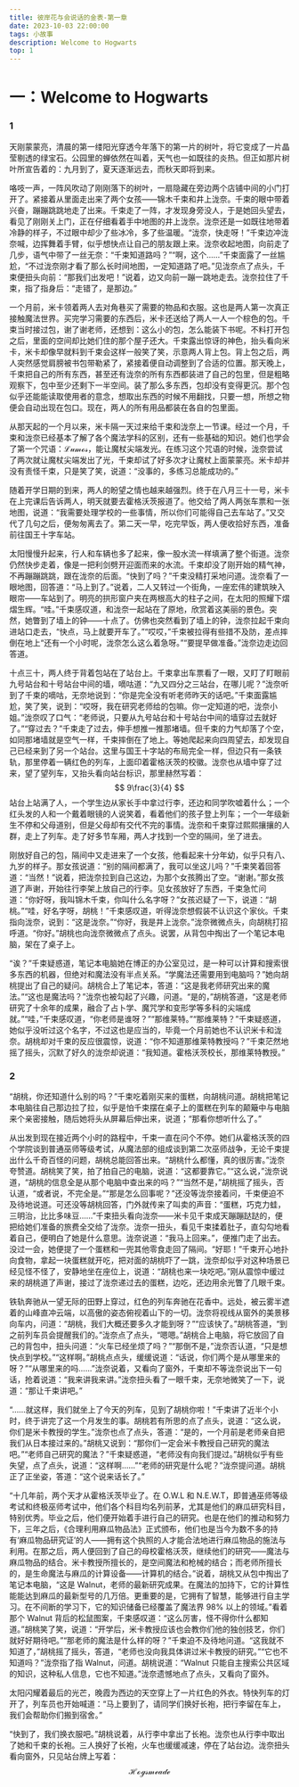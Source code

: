 ```yaml
---
title: 彼岸花与会说话的金表-第一章
date: 2023-10-03 22:00:00
tags: 小故事
description: Welcome to Hogwarts
top: 1
---
```


# 一：Welcome to Hogwarts

### 1

天刚蒙蒙亮，清晨的第一缕阳光穿透今年落下的第一片的树叶，将它变成了一片晶莹剔透的绿宝石。公园里的蝉依然在叫着，天气也一如既往的炎热。但正如那片树叶所宣告着的：九月到了，夏天逐渐远去，而秋天即将到来。

咯吱一声，一阵风吹动了刚刚落下的树叶，一扇隐藏在旁边两个店铺中间的小门打开了。紧接着从里面走出来了两个女孩——锦木千束和井上泷奈。千束的眼中带着兴奋，蹦蹦跳跳地走了出来。千束走了一阵，才发现身旁没人，于是她回头望去，看见了刚刚关上门，正在仔细看着手中地图的井上泷奈。泷奈还是一如既往地带着冷静的样子，不过眼中却少了些冰冷，多了些温暖。“泷奈，快走呀！”千束边冲泷奈喊，边挥舞着手臂，似乎想快点让自己的朋友跟上来。泷奈收起地图，向前走了几步，语气中带了一丝无奈：“千束知道路吗？”“啊，这个……”千束面露了一丝尴尬，“不过泷奈刚才看了那么长时间地图，一定知道路了吧。”见泷奈点了点头，千束便扭头向前：“那我们出发吧！”说着，边又向前一蹦一跳地走去。泷奈拉住了千束，指了指身后：“走错了，是那边。”

一个月前，米卡领着两人去对角巷买了需要的物品和衣服。这也是两人第一次真正接触魔法世界。买完学习需要的东西后，米卡还送给了两人一人一个棕色的包。千束当时接过包，谢了谢老师，还想到：这么小的包，怎么能装下书呢。不料打开包之后，里面的空间却比她们住的那个屋子还大。千束露出惊讶的神色，抬头看向米卡，米卡却像早就料到千束会这样一般笑了笑，示意两人背上包。背上包之后，两人突然感觉肩膀被书包带勒紧了，紧接着便自动调整到了合适的位置。那天晚上，千束把自己的所有东西，甚至还有泷奈的所有东西都装进了自己的包里，但是粗略观察下，包中至少还剩下一半空间。装了那么多东西，包却没有变得更沉。那个包似乎还能能读取使用者的意念，想取出东西的时候不用翻找，只要一想，所想之物便会自动出现在包口。现在，两人的所有用品都装在各自的包里面。

从那天起的一个月以来，米卡隔一天过来给千束和泷奈上一节课。经过一个月，千束和泷奈已经基本了解了各个魔法学科的区别，还有一些基础的知识。她们也学会了第一个咒语：$\mathscr{Lumos}$，能让魔杖尖端发光。在练习这个咒语的时候，泷奈尝试了两次就让魔杖尖端发出了光，千束却试了好多次才让魔杖上面蒙蒙亮。米卡却并没有责怪千束，只是笑了笑，说道：“没事的，多练习总能成功的。”

随着开学日期的到来，两人的盼望之情也越来越强烈。终于在八月三十一号，米卡在上完课后告诉两人，明天就要去霍格沃茨报道了。他交给了两人两张车票和一张地图，说道：“我需要处理学校的一些事情，所以你们可能得自己去车站了。”又交代了几句之后，便匆匆离去了。第二天一早，吃完早饭，两人便收拾好东西，准备前往国王十字车站。

太阳慢慢升起来，行人和车辆也多了起来，像一股水流一样填满了整个街道。泷奈仍然快步走着，像是一把利剑劈开迎面而来的水流。千束却没了刚开始的精气神，不再蹦蹦跳跳，跟在泷奈的后面。“快到了吗？”千束没精打采地问道。泷奈看了一眼地图，回答道：“马上到了。”说着，二人又转过一个街角，一座宏伟的建筑映入眼帘——车站到了。明亮的拱形窗户夹在两根高大的柱子之间，在太阳的照耀下熠熠生辉。“哇。”千束感叹道，和泷奈一起站在了原地，欣赏着这美丽的景色。突然，她瞥到了墙上的钟——十点了。仿佛也突然看到了墙上的钟，泷奈拉起千束向进站口走去，“快点，马上就要开车了。”“哎哎，”千束被拉得有些措不及防，差点摔倒在地上“还有一个小时呢，泷奈怎么这么着急呀。”“要提早做准备。”泷奈边走边回答道。

十点三十，两人终于背着包站在了站台上。千束拿出车票看了一眼，又盯了盯眼前九号站台和十号站台中间的墙，嘀咕道：“九又四分之三站台，在哪儿呢？”泷奈听到了千束的嘀咕，无奈地说到：“你是完全没有听老师昨天的话吧。”千束面露尴尬，笑了笑，说到：“哎呀，我在研究老师给的包嘛。你一定知道的吧，泷奈小姐。”泷奈叹了口气：“老师说，只要从九号站台和十号站台中间的墙穿过去就好了。”“穿过去？”千束走了过去，伸手想推一推那堵墙。但千束的力气却落了个空，如同那堵墙就是空气一样，千束摔倒在了地上。等她爬起来向四周望去，却发现自己已经来到了另一个站台。这里与国王十字站的布局完全一样，但边只有一条铁轨，那里停着一辆红色的列车，上面印着霍格沃茨的校徽。泷奈也从墙中穿了过来，望了望列车，又抬头看向站台标识，那里赫然写着：
$$
9\frac{3}{4}
$$
站台上站满了人，一个学生边从家长手中拿过行李，还边和同学吹嘘着什么；一个红头发的人和一个戴着眼镜的人说笑着，看着他们的孩子登上列车；一个一年级新生不停和父母道别，但是父母却有交代不完的事情。泷奈和千束穿过熙熙攘攘的人群，走上了列车。走了好多节车厢，两人才找到一个空的隔间，坐了进去。

刚放好自己的包，隔间中又走进来了一个女孩，他看起来十分年幼，似乎只有八、九岁的样子。那女孩说道：“别的隔间都满了，我可以坐这儿吗？”千束笑着回答道：“当然！”说着，把泷奈拉到自己这边，为那个女孩腾出了空。“谢谢。”那女孩道了声谢，开始往行李架上放自己的行李。见女孩放好了东西，千束急忙问道：“你好呀，我叫锦木千束，你叫什么名字呀？”女孩迟疑了一下，说道：“胡桃。”“哇，好名字呀，胡桃！”千束感叹道，听得泷奈想假装不认识这个家伙。千束指向泷奈，说到：“这是泷奈。”“你好，我是井上泷奈。”泷奈微微点头，向胡桃打招呼道。“你好。”胡桃也向泷奈微微点了点头。说罢，从背包中掏出了一个笔记本电脑，架在了桌子上。

“诶？”千束疑惑道，笔记本电脑她在博正的办公室见过，是一种可以计算和搜索很多东西的机器，但绝对和魔法没有半点关系。“学魔法还需要用到电脑吗？”她向胡桃提出了自己的疑问。胡桃合上了笔记本，答道：“这是我老师研究出来的魔法。”“这也是魔法吗？”泷奈也被勾起了兴趣，问道。“是的，”胡桃答道，“这是老师研究了十余年的成果，融合了占卜学、魔咒学和变形学等多科的尖端成就。”“哇，”千束感叹道，“你老师是谁呀？”“那维莱特。”“那维莱特？”千束疑惑道，她似乎没听过这个名字，不过这也是应当的，毕竟一个月前她也不认识米卡和泷奈。胡桃却对千束的反应很震惊，说道：“你不知道那维莱特教授吗？”千束茫然地摇了摇头，沉默了好久的泷奈却说道：“我知道。霍格沃茨校长，那维莱特教授。”

### 2

“胡桃，你还知道什么别的吗？”千束吃着刚买来的蛋糕，向胡桃问道。胡桃把笔记本电脑往自己那边拉了拉，似乎是怕千束摆在桌子上的蛋糕在列车的颠簸中与电脑来个亲密接触，随后她将头从屏幕后伸出来，说道；“那看你想听什么了。”

从出发到现在接近两个小时的路程中，千束一直在问个不停。她们从霍格沃茨的四个学院谈到普通巫师等级考试，从魔法部的组成谈到第二次巫师战争，无论千束提出什么千奇百怪的问题，胡桃总能回答出来。“胡桃什么都懂，真的很厉害。”泷奈夸赞道。胡桃笑了笑，拍了拍自己的电脑，说道：“这都要靠它。”“这么说，”泷奈说道，“胡桃的信息全是从那个电脑中查出来的吗？”“当然不是，”胡桃摇了摇头，否认道，“或者说，不完全是。”“那是怎么回事呢？”还没等泷奈接着问，千束便迫不及待地说道。可还没等胡桃回答，门外就传来了叫卖的声音：“蛋糕，巧克力蛙，三明治，比比多味豆……”千束扭头看向泷奈——米卡见千束成天蹦蹦跶跶的，便把给她们准备的旅费全交给了泷奈。泷奈一扭头，看见千束揉着肚子，直勾勾地看着自己，便明白了她是什么意思。泷奈说道：“我马上回来。”，便推门走了出去。没过一会，她便提了一个蛋糕和一兜其他零食走回了隔间。“好耶！”千束开心地扑向食物，拿起一块蛋糕就开吃，把对面的胡桃吓了一跳，泷奈却似乎对这种场景已经见怪不怪了，安静地坐在座位上，说道：“胡桃也来一块吃吧。”刚从震惊中缓过来的胡桃道了声谢，接过了泷奈递过去的蛋糕，边吃，还边用余光瞥了几眼千束。

铁轨奔驰从一望无际的田野上穿过，红色的列车奔驰在花香中。远处，被云雾半遮着的山峰直冲云端，以高傲的姿态俯视着山下的一切。泷奈将视线从窗外的美景移向车内，问道：“胡桃，我们大概还要多久才能到呀？”“应该快了。”胡桃答道，“到之前列车员会提醒我们的。”泷奈点了点头，“嗯嗯。”胡桃合上电脑，将它放回了自己的背包中，扭头问道：“火车已经坐烦了吗？”“那倒不是，”泷奈否认道，“只是想快点到学校。”“这样啊。”胡桃点点头，缓缓说道：“话说，你们两个是从哪里来的呀？”“从哪里来的吗……”泷奈说着，又看向了窗外，千束却不等泷奈说出下一句话，抢着说道：“我来讲我来讲。”泷奈扭头看了一眼千束，无奈地微笑了一下，说道：“那让千束讲吧。”

“……就这样，我们就坐上了今天的列车，见到了胡桃你啦！”千束讲了近半个小时，终于讲完了这一个月发生的事。胡桃若有所思的点了点头，说道：“这么说，你们是米卡教授的学生。”泷奈也点了点头，答道：“是的，一个月前是老师亲自把我们从日本接过来的。”胡桃又说到：“那你们一定会米卡教授自己研究的魔法吧。”“老师自己研究的魔法？”千束疑惑道，“老师没有向我们提过。”胡桃似乎有些失望，点了点头，说道：“这样啊……”“老师的研究是什么呢？”泷奈提问道。胡桃正了正坐姿，答道：“这个说来话长了。”

“十几年前，两个天才从霍格沃茨毕业了。在 O.W.L 和 N.E.W.T，即普通巫师等级考试和终极巫师考试中，他们各个科目均名列前茅，尤其是他们的麻瓜研究科目，特别优秀。毕业之后，他们便开始着手进行自己的研究。也是在他们的推动和努力下，三年之后，《合理利用麻瓜物品法》正式颁布，他们也是当今为数不多的持有‘麻瓜物品研究证’的人——拥有这个执照的人才能合法地进行麻瓜物品的施法与利用。在那之后，两人便回到了自己的母校霍格沃茨，继续他们的研究——魔法与麻瓜物品的结合。米卡教授所擅长的，是空间魔法和枪械的结合；而老师所擅长的，是生命魔法与麻瓜的计算设备——计算机的结合。”说着，胡桃又从包中掏出了笔记本电脑，“这是 Walnut，老师的最新研究成果。在魔法的加持下，它的计算性能能达到麻瓜的最新型号的几万倍。更重要的是，它拥有了智慧，能够进行自主学习。在不间断的学习下，它的知识储备已经覆盖了魔法界 98% 以上的领域。”看着那个 Walnut 背后的松鼠图案，千束感叹道：“这么厉害，怪不得你什么都知道。”胡桃笑了笑，说道：“开学后，米卡教授应该也会教你们他的独创技艺，你们就好好期待吧。”“那老师的魔法是什么样的呀？”千束迫不及待地问道。“这我就不知道了，”胡桃摇了摇头，答道，“老师也没向我具体讲过米卡教授的研究。”“它也不知道吗？”泷奈指了指 Walnut，问道。胡桃说道：“Walnut 只能自主搜索公共区域的知识，这种私人信息，它也不知道。”泷奈遗憾地点了点头，又看向了窗外。

太阳闪耀着最后的光芒，晚霞为西边的天空穿上了一片红色的外衣。特快列车的灯开了，列车员也开始喊道：“马上要到了，请同学们换好长袍，把行李留在车上，我们会帮助你们搬到宿舍。”

“快到了，我们换衣服吧。”胡桃说着，从行李中拿出了长袍。泷奈也从行李中取出了她和千束的长袍。三人换好了长袍，火车也缓缓减速，停在了站台边。泷奈扭头看向窗外，只见站台牌上写着：
$$
\mathcal{Hogsmeade}
$$
